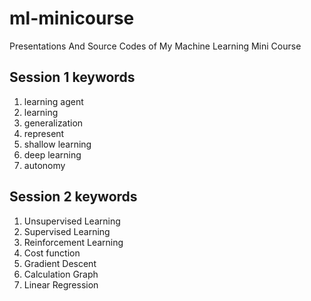 # ml-minicourse
Presentations And Source Codes of My Machine Learning Mini Course

## Session 1 keywords
 1. learning agent
 1. learning
 1. generalization
 1. represent
 1. shallow learning
 1. deep learning
 1. autonomy

## Session 2 keywords
 1. Unsupervised Learning
 1. Supervised Learning
 1. Reinforcement Learning
 1. Cost function
 1. Gradient Descent
 1. Calculation Graph
 1. Linear Regression